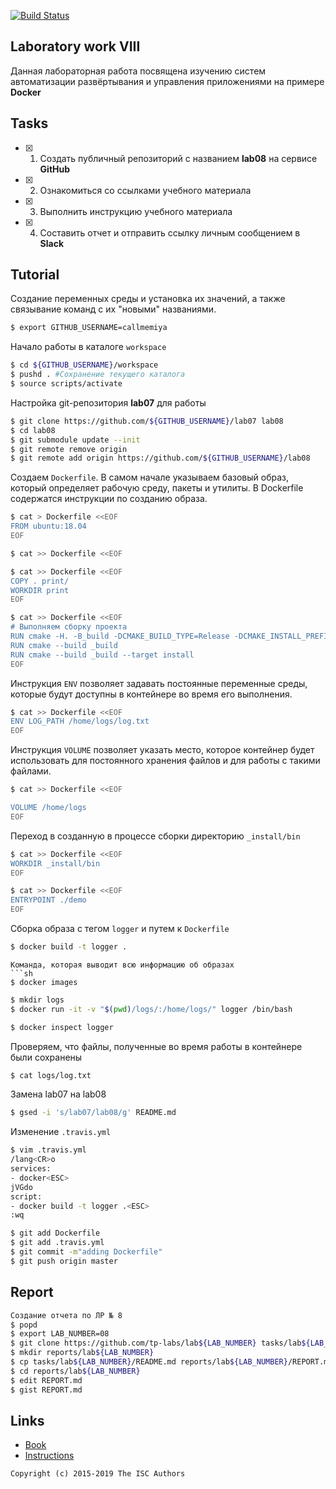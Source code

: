 [![Build Status](https://travis-ci.com/callmemiya/lab08.svg?branch=master)](https://travis-ci.com/callmemiya/lab08)
## Laboratory work VIII

Данная лабораторная работа посвящена изучению систем автоматизации развёртывания и управления приложениями на примере **Docker**


## Tasks

- [x] 1. Создать публичный репозиторий с названием **lab08** на сервисе **GitHub**
- [x] 2. Ознакомиться со ссылками учебного материала
- [x] 3. Выполнить инструкцию учебного материала
- [x] 4. Составить отчет и отправить ссылку личным сообщением в **Slack**

## Tutorial

Создание переменных среды и установка их значений, а также связывание команд с их "новыми" названиями.
```sh
$ export GITHUB_USERNAME=callmemiya
```

Начало работы в каталоге `workspace`
```sh
$ cd ${GITHUB_USERNAME}/workspace
$ pushd . #Сохранение текущего каталога
$ source scripts/activate

```
Настройка git-репозитория **lab07** для работы
```sh
$ git clone https://github.com/${GITHUB_USERNAME}/lab07 lab08
$ cd lab08
$ git submodule update --init
$ git remote remove origin
$ git remote add origin https://github.com/${GITHUB_USERNAME}/lab08

```
Создаем `Dockerfile`. В самом начале указываем базовый образ, который определяет рабочую среду, пакеты и утилиты. В Dockerfile содержатся инструкции по созданию образа.
```sh
$ cat > Dockerfile <<EOF
FROM ubuntu:18.04
EOF
```

```sh
$ cat >> Dockerfile <<EOF
```

```sh
$ cat >> Dockerfile <<EOF
COPY . print/
WORKDIR print
EOF
```

```sh
$ cat >> Dockerfile <<EOF
# Выполняем сборку проекта
RUN cmake -H. -B_build -DCMAKE_BUILD_TYPE=Release -DCMAKE_INSTALL_PREFIX=_install
RUN cmake --build _build
RUN cmake --build _build --target install
EOF
```

Инструкция `ENV` позволяет задавать постоянные переменные среды, которые будут доступны в контейнере во время его выполнения.
```sh
$ cat >> Dockerfile <<EOF
ENV LOG_PATH /home/logs/log.txt
EOF

```
Инструкция `VOLUME` позволяет указать место, которое контейнер будет использовать для постоянного хранения файлов и для работы с такими файлами.
```sh
$ cat >> Dockerfile <<EOF

VOLUME /home/logs
EOF

```
Переход в созданную в процессе сборки директорию `_install/bin`
```sh
$ cat >> Dockerfile <<EOF
WORKDIR _install/bin
EOF

```
```sh
$ cat >> Dockerfile <<EOF
ENTRYPOINT ./demo
EOF
```
Сборка образа с тегом `logger` и путем к `Dockerfile`
```sh
$ docker build -t logger .
```
```
Команда, которая выводит всю информацию об образах
```sh
$ docker images
```
```sh
$ mkdir logs
$ docker run -it -v "$(pwd)/logs/:/home/logs/" logger /bin/bash

```
```sh
$ docker inspect logger
```
Проверяем, что файлы, полученные во время работы в контейнере были сохранены
```sh
$ cat logs/log.txt

```
Замена lab07 на lab08
```sh
$ gsed -i 's/lab07/lab08/g' README.md
```

Изменение `.travis.yml` 
```sh
$ vim .travis.yml
/lang<CR>o
services:
- docker<ESC>
jVGdo
script:
- docker build -t logger .<ESC>
:wq
```
```sh
$ git add Dockerfile
$ git add .travis.yml
$ git commit -m"adding Dockerfile"
$ git push origin master

```

## Report

```sh
Создание отчета по ЛР № 8
$ popd
$ export LAB_NUMBER=08
$ git clone https://github.com/tp-labs/lab${LAB_NUMBER} tasks/lab${LAB_NUMBER}
$ mkdir reports/lab${LAB_NUMBER}
$ cp tasks/lab${LAB_NUMBER}/README.md reports/lab${LAB_NUMBER}/REPORT.md
$ cd reports/lab${LAB_NUMBER}
$ edit REPORT.md
$ gist REPORT.md
```

## Links

- [Book](https://www.dockerbook.com)
- [Instructions](https://docs.docker.com/engine/reference/builder/)

```
Copyright (c) 2015-2019 The ISC Authors
```

